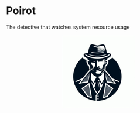 # Poirot

The detective that watches system resource usage

<p align="center">
    <img src="poirot-logo.png" width="200" height="200"/>
</p>